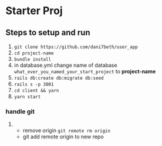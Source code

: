 # Starter Proj
## Steps to setup and run
1. `git clone https://github.com/dani7beth/user_app`
2. `cd project-name`
3. `bundle install`
4. in database.yml change name of database `what_ever_you_named_your_start_project` to **project-name**
5. `rails db:create db:migrate db:seed`
6. `rails s -p 3001`
7. `cd client && yarn`
8. `yarn start`
### handle git
1.  - remove origin `git remote rm origin`
    - git add remote origin to new repo